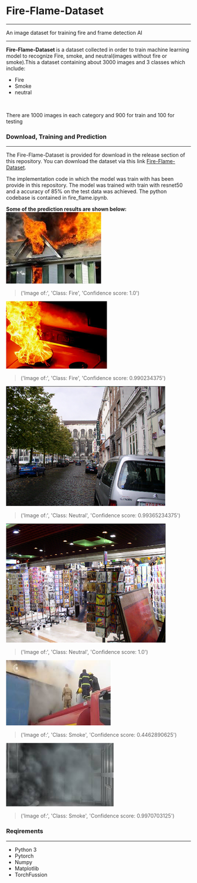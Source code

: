 
# Fire-Flame-Dataset
___
An image dataset for training fire and frame detection AI
___
<strong> Fire-Flame-Dataset </strong> is a dataset collected in order to train machine learning model to recognize Fire, smoke, and neutral(images without fire or smoke).This a dataset containing about 3000 images and 3 classes which include:
* Fire 
* Smoke
* neutral 
<br>

There are 1000 images in each category and 900 for train and 100 for testing

### Download, Training and Prediction
___
The Fire-Flame-Dataset is provided for download in the release section of this repository. You can download the dataset via this link [Fire-Flame-Dataset](https://github.com/DeepQuestAI/Fire-Smoke-Dataset/releases/download/v1/FIRE-SMOKE-DATASET.zip). 

The implementation code in which the model was train with has been provide in this repository. The model was trained with train with resnet50 and a accuracy of 85% on the test data was achieved. The python codebase is contained in fire_flame.ipynb. 

<strong>Some of the prediction results are shown below:</strong> <br>
![fire_1](./Assets/fire_1.jpg)
> ('Image of:', 'Class: Fire', 'Confidence score: 1.0') 

![fire_2](./Assets/fire_2.jpg)
> ('Image of:', 'Class: Fire', 'Confidence score: 0.990234375') 

![neutral_1](./Assets/neutral_1.jpg)
> ('Image of:', 'Class: Neutral', 'Confidence score: 0.99365234375') 

![neutral_2](./Assets/neutral_2.jpg)
> ('Image of:', 'Class: Neutral', 'Confidence score: 1.0') 

![smoke_1](./Assets/smoke_1.jpg)
> ('Image of:', 'Class: Smoke', 'Confidence score: 0.4462890625') 

![smoke_1](./Assets/smoke_2.jpg)
> ('Image of:', 'Class: Smoke', 'Confidence score: 0.9970703125') 

### Reqirements
___
* Python 3
* Pytorch
* Numpy
* Matplotlib
* TorchFussion


